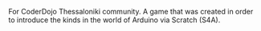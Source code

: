 
For CoderDojo Thessaloniki community.
A game that was created in order to introduce the kinds in the world of Arduino via Scratch (S4A).